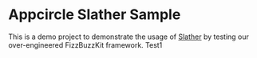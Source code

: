 Appcircle Slather Sample
===

This is a demo project to demonstrate the usage of [Slather](https://github.com/SlatherOrg/slather) by testing our over-engineered FizzBuzzKit framework.
Test1
